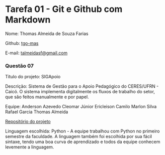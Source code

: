 # Tarefa 01 - Git e Github com Markdown

Nome: Thomas Almeida de Souza Farias

Github: [tgo-mas](https://github.com/tgo-mas)

E-mail: talmeidasf@gmail.com

### Questão 07

Título do projeto: SIGApoio

Descrição: Sistema de Gestão para o Apoio Pedagógico do CERES/UFRN - Caicó. O sistema implementa digitalmente os fluxos de trabalho do setor, que são feitos manualmente e por papel.

Equipe: Anderson Azevedo
    Cleomar Júnior
    Ericleison Camilo
    Marlon Silva
    Rafael Garcia
    Thomas Almeida

[Repositório do projeto](https://github.com/tgo-mas/SIGApoio)

Linguagem escolhida: Python - A equipe trabalhou com Python no primeiro semestre da faculdade. A linguagem também foi escolhida por sua fácil sintaxe, tendo uma boa curva de aprendizado e todos da equipe conhecem levemente a linguagem.

